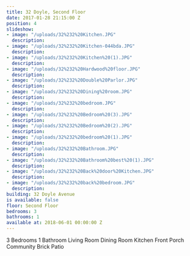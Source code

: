```yaml
---
title: 32 Doyle, Second Floor
date: 2017-01-28 21:15:00 Z
position: 4
slideshow:
- image: "/uploads/32%232%20Kitchen.JPG"
  description: 
- image: "/uploads/32%232%20Kitchen-044bda.JPG"
  description: 
- image: "/uploads/32%232%20Kitchen%20(1).JPG"
  description: 
- image: "/uploads/32%232%20Hardwood%20floor.JPG"
  description: 
- image: "/uploads/32%232%20Double%20Parlor.JPG"
  description: 
- image: "/uploads/32%232%20Dining%20room.JPG"
  description: 
- image: "/uploads/32%232%20bedroom.JPG"
  description: 
- image: "/uploads/32%232%20Bedroom%20(3).JPG"
  description: 
- image: "/uploads/32%232%20Bedroom%20(2).JPG"
  description: 
- image: "/uploads/32%232%20bedroom%20(1).JPG"
  description: 
- image: "/uploads/32%232%20Bathroom.JPG"
  description: 
- image: "/uploads/32%232%20Bathroom%20best%20(1).JPG"
  description: 
- image: "/uploads/32%232%20Back%20door%20Kitchen.JPG"
  description: 
- image: "/uploads/32%232%20back%20bedroom.JPG"
  description: 
building: 32 Doyle Avenue
is available: false
floor: Second Floor
bedrooms: 3
bathrooms: 1
available at: 2018-06-01 00:00:00 Z
---
```


3 Bedrooms
1 Bathroom
Living Room
Dining Room
Kitchen
Front Porch
Community Brick Patio
